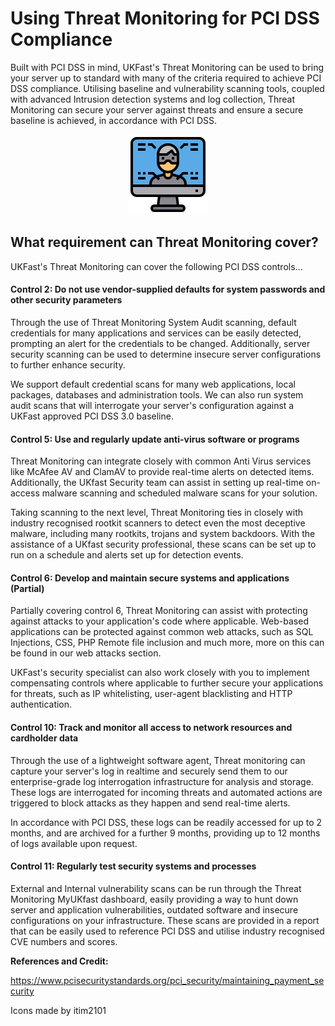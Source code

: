# Using Threat Monitoring for PCI DSS Compliance

Built with PCI DSS in mind, UKFast's Threat Monitoring can be used to bring your server up to standard with many of the criteria required to achieve PCI DSS compliance. Utilising baseline and vulnerability scanning tools, coupled with advanced Intrusion detection systems and log collection, Threat Monitoring can secure your server against threats and ensure a secure baseline is achieved, in accordance with PCI DSS.

<div style="text-align: center;">

![hwo-it-works](files/computer128.png)



</div>

## What requirement can Threat Monitoring cover?

UKFast's Threat Monitoring can cover the following PCI DSS controls...

#### Control 2: Do not use vendor-supplied defaults for system passwords and other security parameters

Through the use of Threat Monitoring System Audit scanning, default credentials for many applications and services can be easily detected, prompting an alert for the credentials to be changed. Additionally, server security scanning can be used to determine insecure server configurations to further enhance security.

We support default credential scans for many web applications, local packages, databases and administration tools. We can also run system audit scans that will interrogate your server's configuration against a UKFast approved PCI DSS 3.0 baseline.


#### Control 5: Use and regularly update anti-virus software or programs

Threat Monitoring can integrate closely with common Anti Virus services like McAfee AV and ClamAV to provide real-time alerts on detected items. Additionally, the UKfast Security team can assist in setting up real-time on-access malware scanning and scheduled malware scans for your solution.

Taking scanning to the next level, Threat Monitoring ties in closely with industry recognised rootkit scanners to detect even the most deceptive malware, including many rootkits, trojans and system backdoors. With the assistance of a UKfast security professional, these scans can be set up to run on a schedule and alerts set up for detection events.

#### Control 6: Develop and maintain secure systems and applications (Partial)

Partially covering control 6, Threat Monitoring can assist with protecting against attacks to your application's code where applicable. Web-based applications can be protected against common web attacks, such as SQL Injections, CSS, PHP Remote file inclusion and much more, more on this can be found in our web attacks section.

UKFast's security specialist can also work closely with you to implement compensating controls where applicable to further secure your applications for threats, such as IP whitelisting, user-agent blacklisting and HTTP authentication.

#### Control 10: Track and monitor all access to network resources and cardholder data

Through the use of a lightweight software agent, Threat monitoring can capture your server's log in realtime and securely send them to our enterprise-grade log interrogation infrastructure for analysis and storage. These logs are interrogated for incoming threats and automated actions are triggered to block attacks as they happen and send real-time alerts.

In accordance with PCI DSS, these logs can be readily accessed for up to 2 months, and are archived for a further 9 months, providing up to 12 months of logs available upon request.


#### Control 11: Regularly test security systems and processes

External and Internal vulnerability scans can be run through the Threat Monitoring MyUKfast dashboard, easily providing a way to hunt down server and application vulnerabilities, outdated software and insecure configurations on your infrastructure. These scans are provided in a report that can be easily used to reference PCI DSS and utilise industry recognised CVE numbers and scores.

**References and Credit:**

https://www.pcisecuritystandards.org/pci_security/maintaining_payment_security

Icons made by itim2101
